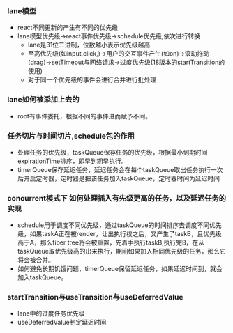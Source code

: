### lane模型
  + react不同更新的产生有不同的优先级
  + lane模型优先级->react事件优先级->schedule优先级,依次进行转换
    - lane是31位二进制，位数越小表示优先级越高
    - 至高优先级(如input,click,)->用户的交互事件产生(如on)->滚动拖动(drag)->setTimeout与网络请求->过度优先级(18版本的startTransition的使用)
    - 对于同一个优先级的事件会进行合并进行批处理
### lane如何被添加上去的
  + root有事件委托，根据不同的事件进而赋予不同。
### 

### 任务切片与时间切片,schedule包的作用
 + 处理任务的优先级，taskQueue保存任务的优先级，根据最小到期时间expirationTime排序，即早到期早执行。
 + timerQueue保存延迟任务，延迟任务会在每个taskQueue取出任务执行一次后开启定时器，定时器是把该任务加入taskQueue，定时器时间为延迟时间
### concurrent模式下 如何处理插入有先级更高的任务，以及延迟任务的实现
 + schedule用于调度不同优先级，通过taskQueue的时间排序去调度不同优先级，如果taskA正在被render，让出执行权之后，又产生了taskB，且优先级高于A，那么fiber tree将会被重置，先着手执行taskB,执行完B，在从taskQueue取优先级高的出来执行，期间如果加入相同优先级的任务，那么它将会被合并。
 + 如何避免长期饥饿问题，timerQueue保留延迟任务，如果延迟时间到，就会加入taskQueue。
### startTransition与useTransition与useDeferredValue
 + lane中的过度任务优先级
 + useDeferredValue制定延迟时间